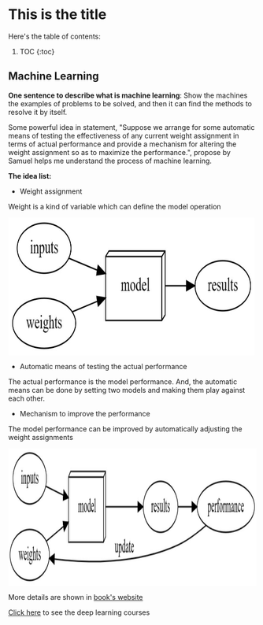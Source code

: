 # This is the title

Here's the table of contents:

1. TOC
{:toc}

## Machine Learning

**One sentence to describe what is machine learning**: Show the machines the examples of problems to be solved, and then it can find the methods to resolve it by itself.

Some powerful idea in statement, "Suppose we arrange for some automatic means of testing the 
effectiveness of any current weight assignment in terms of actual performance and provide a 
mechanism for altering the weight assignment so as to maximize the performance.", 
propose by Samuel helps me understand the process of machine learning.

**The idea list:**

- Weight assignment

Weight is a kind of variable which can define the model operation

<img src="/images/weight_assignment.jpg" width = "500" height = "280" alt="" align=center />

- Automatic means of testing the actual performance

The actual performance is the model performance. And, the automatic means can be done by setting two models and making them play against each other.

- Mechanism to improve the performance

The model performance can be improved by automatically adjusting the weight assignments

<img src="/images/training_loop.jpg" width = "800" height = "280" alt="" align=center />

More details are shown in [book's website](https://course.fast.ai/)

[Click here](https://course.fast.ai/Lessons/lesson1.html) to see the deep learning courses

